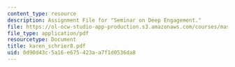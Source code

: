 ```yaml
---
content_type: resource
description: Assignment File for "Seminar on Deep Engagement."
file: https://ol-ocw-studio-app-production.s3.amazonaws.com/courses/mas-961-seminar-on-deep-engagement-fall-2004/0d90d43c5a16e675423aa7f1d0536da8_karen_schrier8.pdf
file_type: application/pdf
resourcetype: Document
title: karen_schrier8.pdf
uid: 0d90d43c-5a16-e675-423a-a7f1d0536da8
---
```

